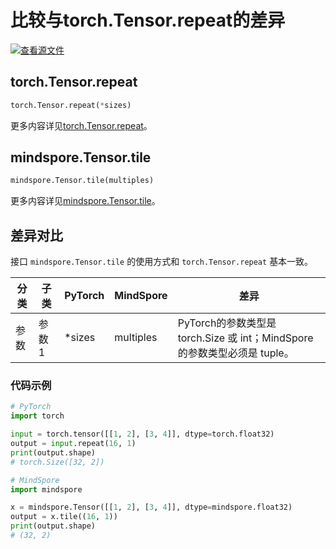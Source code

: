 # 比较与torch.Tensor.repeat的差异

[![查看源文件](https://mindspore-website.obs.cn-north-4.myhuaweicloud.com/website-images/br_base/resource/_static/logo_source.svg)](https://gitee.com/mindspore/docs/blob/br_base/docs/mindspore/source_zh_cn/note/api_mapping/pytorch_diff/tensor_repeat.md)

## torch.Tensor.repeat

```python
torch.Tensor.repeat(*sizes)
```

更多内容详见[torch.Tensor.repeat](https://pytorch.org/docs/1.8.1/tensors.html#torch.Tensor.repeat)。

## mindspore.Tensor.tile

```python
mindspore.Tensor.tile(multiples)
```

更多内容详见[mindspore.Tensor.tile](https://www.mindspore.cn/docs/zh-CN/br_base/api_python/mindspore/Tensor/mindspore.Tensor.tile.html)。

## 差异对比

接口 `mindspore.Tensor.tile` 的使用方式和 `torch.Tensor.repeat` 基本一致。

| 分类       | 子类         | PyTorch      | MindSpore      | 差异          |
| ---------- | ------------ | ------------ | ---------      | ------------- |
| 参数       | 参数 1       | *sizes         | multiples          | PyTorch的参数类型是 torch.Size 或 int；MindSpore的参数类型必须是 tuple。 |

### 代码示例

```python
# PyTorch
import torch

input = torch.tensor([[1, 2], [3, 4]], dtype=torch.float32)
output = input.repeat(16, 1)
print(output.shape)
# torch.Size([32, 2])

# MindSpore
import mindspore

x = mindspore.Tensor([[1, 2], [3, 4]], dtype=mindspore.float32)
output = x.tile((16, 1))
print(output.shape)
# (32, 2)
```
